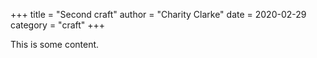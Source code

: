 +++
title = "Second craft"
author = "Charity Clarke"
date = 2020-02-29
category = "craft"
+++

This is some content.
